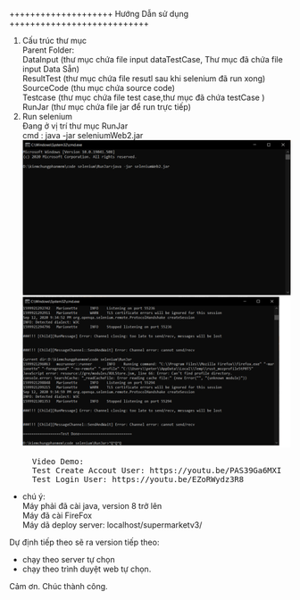 

<p class="has-line-data" data-line-start="0" data-line-end="1">++++++++++++++++++++ Hướng Dẫn sử dụng +++++++++++++++++++++++++++</p>
<ol>
<li class="has-line-data" data-line-start="1" data-line-end="8">Cấu trúc thư mục<br>
Parent Folder:<br>
DataInput (thư mục chứa file input dataTestCase, Thư mục đã chứa file input Data Sẵn)<br>
ResultTest (thư mục chứa file resutl sau khi selenium đã run xong)<br>
SourceCode (thu mục chứa source code)<br>
Testcase (thư mục chứa file test case,thư mục đã chứa testCase )<br>
RunJar (thư mục chứa file jar để run trực tiếp)</li>
<li class="has-line-data" data-line-start="8" data-line-end="13">Run selenium<br>
Đang ở vị trí thư mục RunJar<br>
cmd : java -jar seleniumWeb2.jar<br>
<img src="./RunJar/start.png" alt="image info">
<img src="./RunJar/end.png" alt="image info">
<pre>
  Video Demo:
  Test Create Accout User: https://youtu.be/PAS39Ga6MXI
  Test Login User: https://youtu.be/EZoRWydz3R8
</pre>

  </li>
</ol>
<ul>
<li class="has-line-data" data-line-start="15" data-line-end="20">chú ý:<br>
Máy phải đã cài java, version 8 trở lên<br>
Máy đã cài FireFox<br>
Máy dã deploy server: localhost/supermarketv3/</li>
</ul>
<p class="has-line-data" data-line-start="20" data-line-end="21">Dự định tiếp theo sẽ ra version tiếp theo:</p>
<ul>
<li class="has-line-data" data-line-start="21" data-line-end="22">chạy theo server tự chọn</li>
<li class="has-line-data" data-line-start="22" data-line-end="24">chạy theo trình duyệt web tự chọn.</li>
</ul>
<p class="has-line-data" data-line-start="24" data-line-end="25">Cảm ơn. Chúc thành công.</p>

